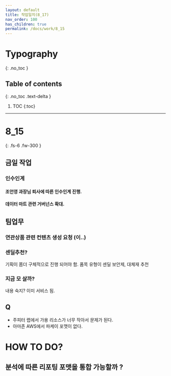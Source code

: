 ```yaml
---
layout: default
title: 작업일지(8_17)
nav_order: 100
has_children: true
permalink: /docs/work/8_15
---
```


# Typography
{: .no_toc }

## Table of contents
{: .no_toc .text-delta }

1. TOC
{:toc}

---

# 8_15
{: .fs-6 .fw-300 }

## 금일 작업 

### 인수인계 

#### 조언영 과장님 퇴사에 따른 인수인계 진행. 

#### 데이터 마트 관련 거버넌스 확대. 




## 팀업무 

### 연관상품 관련 컨텐츠 생성 요청 (이..)

### 센딜추천?  
기획이 쫌더 구체적으로 진행 되어야 함. 
품목 유형이 센딜 
    보안제, 대체재 추천 

### 지금 모 살까? 
내용 숙지?  이미 서비스 됨. 


## Q
- 주피터 랩에서 가용 리소스가 너무 작아서 문제가 된다.
- 아마존 AWS에서 파케이 포맷이 없다.


# HOW TO DO? 

## 분석에 따른 리포팅 포맷을 통합 가능할까 ? 


